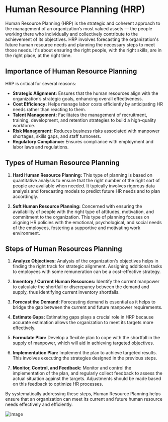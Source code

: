 # Human Resource Planning (HRP)

Human Resource Planning (HRP) is the strategic and coherent approach to the management of an organization’s most valued assets — the people working there who individually and collectively contribute to the achievement of its objectives. HRP involves forecasting the organization's future human resource needs and planning the necessary steps to meet those needs. It's about ensuring the right people, with the right skills, are in the right place, at the right time.

## Importance of Human Resource Planning

HRP is critical for several reasons:
- **Strategic Alignment:** Ensures that the human resources align with the organization’s strategic goals, enhancing overall effectiveness.
- **Cost Efficiency:** Helps manage labor costs efficiently by anticipating HR needs rather than reacting to them.
- **Talent Management:** Facilitates the management of recruitment, training, development, and retention strategies to build a high-quality workforce.
- **Risk Management:** Reduces business risks associated with manpower shortages, skills gaps, and staff turnovers.
- **Regulatory Compliance:** Ensures compliance with employment and labor laws and regulations.

## Types of Human Resource Planning

1. **Hard Human Resource Planning:**
    This type of planning is based on quantitative analysis to ensure that the right number of the right sort of people are available when needed. It typically involves rigorous data analysis and forecasting models to predict future HR needs and to plan accordingly.

2. **Soft Human Resource Planning:**
    Concerned with ensuring the availability of people with the right type of attitudes, motivation, and commitment to the organization. This type of planning focuses on aligning HR policies with the emotional, psychological, and social needs of the employees, fostering a supportive and motivating work environment.

## Steps of Human Resources Planning

1. **Analyze Objectives:** Analysis of the organization's objectives helps in finding the right track for strategic alignment. Assigning additional tasks to employees with some remuneration can be a cost-effective strategy.
   
2. **Inventory / Current Human Resources:** Identify the current manpower to calculate the shortfall or discrepancy between the demand and supply, thus identifying current inventory shortfalls.

3. **Forecast the Demand:** Forecasting demand is essential as it helps to bridge the gap between the current and future manpower requirements.

4. **Estimate Gaps:** Estimating gaps plays a crucial role in HRP because accurate estimation allows the organization to meet its targets more effectively.

5. **Formulate Plan:** Develop a flexible plan to cope with the shortfall in the supply of manpower, which will aid in achieving targeted objectives.

6. **Implementation Plan:** Implement the plan to achieve targeted results. This involves executing the strategies designed in the previous steps.

7. **Monitor, Control, and Feedback:** Monitor and control the implementation of the plan, and regularly collect feedback to assess the actual situation against the targets. Adjustments should be made based on this feedback to optimize HR processes.

By systematically addressing these steps, Human Resource Planning helps ensure that an organization can meet its current and future human resource needs effectively and efficiently.

![image](https://github.com/Collegehive/Notes/assets/159722383/6869e72f-a180-46c0-b7a7-59c127239f62)
